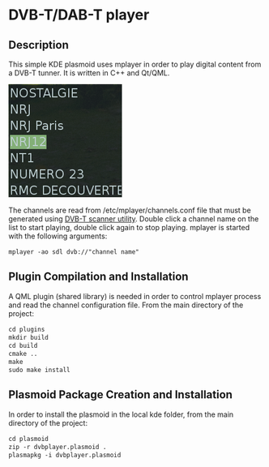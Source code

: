 DVB-T/DAB-T player
=================


Description
-----------

This simple KDE plasmoid uses mplayer in order to play digital content from a DVB-T tunner. It is written
in C++ and Qt/QML. 

![DVB Player Screenshot](dvbplayer.png)

The channels are read from /etc/mplayer/channels.conf file that must be generated 
using [DVB-T scanner utility](https://github.com/cristeab/dvb-t_scanner). Double click a channel name 
on the list to start playing, double click again to stop playing. mplayer is started 
with the following arguments:

    mplayer -ao sdl dvb://"channel name"


Plugin Compilation and Installation
-----------------------------------

A QML plugin (shared library) is needed in order to control mplayer process and read the channel configuration
file. From the main directory of the project:

    cd plugins
    mkdir build
    cd build
    cmake ..
    make
    sudo make install


Plasmoid Package Creation and Installation
------------------------------------------

In order to install the plasmoid in the local kde folder, from the main directory of the project:

    cd plasmoid
    zip -r dvbplayer.plasmoid .
    plasmapkg -i dvbplayer.plasmoid
